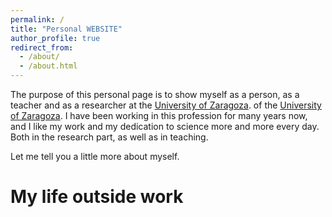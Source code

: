 ```yaml
---
permalink: /
title: "Personal WEBSITE"
author_profile: true
redirect_from: 
  - /about/
  - /about.html
---
```


The purpose of this personal page is to show myself as a person, as a teacher and as a researcher at the [University of Zaragoza]().
of the [University of Zaragoza](https://www.unizar.es). I have been working in this profession for many years now, and
I like my work and my dedication to science more and more every day. Both in the research part,
as well as in teaching.

Let me tell you a little more about myself.

My life outside work
======

